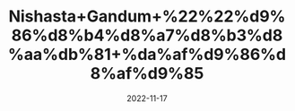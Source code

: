 ---
title: 'Nishasta+Gandum+%22%22%d9%86%d8%b4%d8%a7%d8%b3%d8%aa%db%81+%da%af%d9%86%d8%af%d9%85'
date: '2022-11-17' 
metatag: '' 
inventory: '0' 
draft: false 
# meta description 
shortDescripton: 'It%27s+an+excellent+source+of+thiamin+and+a+good+source+of+folate%2c+magnesium%2c+phosphorus+and+zinc.'
description: 'Herbs+%d8%ac%da%91%db%8c+%d8%a8%d9%88%d9%b9%db%8c'
longdescription: ''
tags: ''
brand: ''
subCategory: ''
sellCount: '0'
featured: True
# product Price
price: '20.0'
# Product Short Description
shortDescription: 'It%27s+an+excellent+source+of+thiamin+and+a+good+source+of+folate%2c+magnesium%2c+phosphorus+and+zinc.'
productID: '3D40B58B-9C24-ED11-9968-005056B3A416'
type: 'products'
category: 'Herbs+%d8%ac%da%91%db%8c+%d8%a8%d9%88%d9%b9%db%8c' 
thumnailproduct: 'https://eraconnect.blob.core.windows.net/product-images/aminsaddiquidawakhana/3D40B58B-9C24-ED11-9968-005056B3A416.webp' 
images:
  - image: 'https://eraconnect.blob.core.windows.net/product-images/aminsaddiquidawakhana/3D40B58B-9C24-ED11-9968-005056B3A416.webp'  
Variants:
---